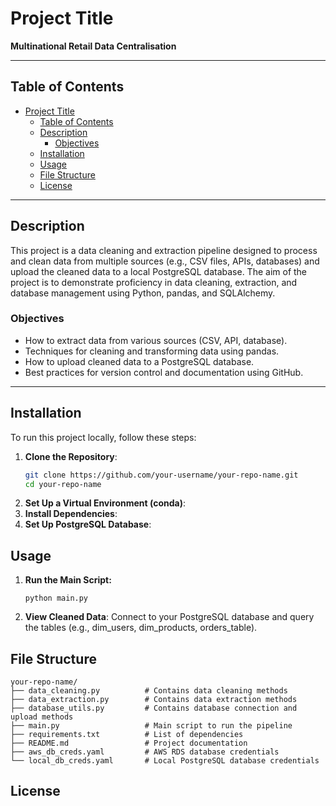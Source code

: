 # Project Title
**Multinational Retail Data Centralisation**

---

## Table of Contents
- [Project Title](#project-title)
  - [Table of Contents](#table-of-contents)
  - [Description](#description)
    - [Objectives](#objectives)
  - [Installation](#installation)
  - [Usage](#usage)
  - [File Structure](#file-structure)
  - [License](#license)

---

## Description
This project is a data cleaning and extraction pipeline designed to process and clean data from multiple sources (e.g., CSV files, APIs, databases) and upload the cleaned data to a local PostgreSQL database. The aim of the project is to demonstrate proficiency in data cleaning, extraction, and database management using Python, pandas, and SQLAlchemy.

### Objectives
- How to extract data from various sources (CSV, API, database).
- Techniques for cleaning and transforming data using pandas.
- How to upload cleaned data to a PostgreSQL database.
- Best practices for version control and documentation using GitHub.

---

## Installation
To run this project locally, follow these steps:

1. **Clone the Repository**:
   ```bash
   git clone https://github.com/your-username/your-repo-name.git
   cd your-repo-name
   ```
2. **Set Up a Virtual Environment (conda)**:
3. **Install Dependencies**:
4. **Set Up PostgreSQL Database**:

## Usage

1. **Run the Main Script:**
   ```
   python main.py
   ```
2. **View Cleaned Data**:
   Connect to your PostgreSQL database and query the tables (e.g., dim_users, dim_products, orders_table).

## File Structure
```
your-repo-name/
├── data_cleaning.py          # Contains data cleaning methods
├── data_extraction.py        # Contains data extraction methods
├── database_utils.py         # Contains database connection and upload methods
├── main.py                   # Main script to run the pipeline
├── requirements.txt          # List of dependencies
├── README.md                 # Project documentation
├── aws_db_creds.yaml         # AWS RDS database credentials
└── local_db_creds.yaml       # Local PostgreSQL database credentials
```

## License
